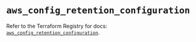 # `aws_config_retention_configuration`

Refer to the Terraform Registry for docs: [`aws_config_retention_configuration`](https://registry.terraform.io/providers/hashicorp/aws/6.4.0/docs/resources/config_retention_configuration).

